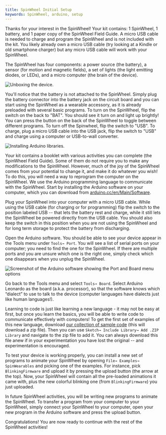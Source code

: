 ```yaml
---
title: SpinWheel Initial Setup
keywords: SpinWheel, arduino, setup
---
```


Thanks for your interest in the SpinWheel! Your kit contains: 1 SpinWheel, 1 battery, and 1 paper copy of the SpinWheel Field Guide. A micro USB cable is needed to charge and program the SpinWheel and is not included with the kit. You likely already own a micro USB cable (try looking at a Kindle or old smartphone charger) but any micro USB cable will work with your SpinWheel.

The SpinWheel has four components: a power source (the battery), a sensor (for motion and magnetic fields), a set of lights (the light emitting diodes, or LEDs), and a micro computer (the brain of the device).

![Unboxing the device.](/images/quickstart/unboxing.small.png "Unboxing the device.")

You'll notice that the battery is not attached to the SpinWheel. Simply plug the battery connector into the battery jack on the circuit board and you can start using the SpinWheel as a wearable accessory, as it is already preloaded with several basic programs. To turn on the SpinWheel, flip the switch on the back to "BAT". You should see it turn on and light up brightly! You can press the button on the back of the SpinWheel to toggle between different programs. To turn off the Spinwheel, flip the switch to "USB". To charge, plug a micro USB cable into the USB jack, flip the switch to "USB" and charge using a computer or USB-to-wall converter.

![Installing Arduino libraries.](/images/quickstart/arduino_library_setup.small.png "Installing Arduino libraries.")

Your kit contains a booklet with various activities you can complete (the SpinWheel Field Guide). Some of them do not require you to make any modifications to the SpinWheel. However, much of the joy of the SpinWheel comes from your potential to change it, and make it do whatever you wish! To do this, you will need a way to reprogram the computer on the SpinWheel. We use the Arduino programming language to communicate with the SpinWheel. Start by installing the Arduino software on your computer, which you can download from [arduino.cc/en/Main/Software](https://arduino.cc/en/Main/Software).

Plug your SpinWheel into your computer with a micro USB cable. While using the USB cable (for charging or for programming) flip the switch to the position labeled USB -- that lets the battery rest and charge, while it still lets the SpinWheel be powered directly from the USB cable. You should also keep the switch in this position when you are not using the SpinWheel and for long term storage to protect the battery from discharging. 

Open the Arduino software. You should be able to see your device appear in the Tools menu under `Tools→ Port`. You will see a list of serial ports on your computer; you need to find the one for the SpinWheel. If there are multiple ports and you are unsure which one is the right one, simply check which one disappears when you unplug the SpinWheel.

![Screenshot of the Arduino software showing the `Port` and `Board` menu options]()

Go back to the Tools menu and select `Tools→ Board`. Select Arduino Leonardo as the board (a.k.a. processor), so that the software knows which “dialect” to use to talk to the device (computer languages have dialects just like human languages!).

Learning to code is just like learning a new language - it may not be easy at first, but once you learn the basics, you will be able to write code to communicate effectively with computers! To get the first set of examples of this new language, download [our collection of sample code](/software/SpinWearablesFirmware.zip) (this will download a zip file). Then you can use `Sketch→ Include Library→ Add .ZIP Library` and navigate to the zip file to add it. You can always download this file anew if in your experimentation you have lost the original -- and experimentation is encouraged.


To test your device is working properly, you can install a new set of programs to animate your SpinWheel by opening `File→ Examples→ SpinWearables` and picking one of the examples. For instance, pick `BlinkingFirmware` and upload it by pressing the upload button (the arrow at the top). Now, your SpinWheel will contain all the pre-loaded animations it came with, plus the new colorful blinking one (from `BlinkingFirmware`) you just uploaded.

In future SpinWheel activities, you will be writing new programs to animate the SpinWheel. To transfer a program from your computer to your SpinWheel, simply connect your SpinWheel to your computer, open your new program in the Arduino software and press the upload button.
 
Congratulations! You are now ready to continue with the rest of the SpinWheel activities!
